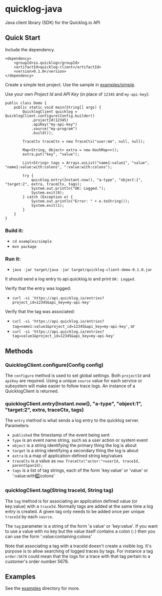 quicklog-java
=========

Java client library (SDK) for the Quicklog.io API

## Quick Start

Include the dependency.

```
<dependency>
    <groupId>io.quicklog</groupId>
    <artifactId>quicklog-client</artifactId>
    <version>0.1.0</version>
</dependency>
```

Create a simple test project. Use the sample in [examples/simple](https://github.com/quicklog-io/quicklog-java/tree/master/examples/simple).

Use your own *Project Id* and *API Key* (in place of `12345` and `my-api-key`):

```
public class Demo {
	public static void main(String[] args) {
		QuicklogClient quicklog = QuicklogClient.configure(Config.builder()
			.projectId(12345)
			.apiKey("my-api-key")
			.source("my-program")
			.build());

		TraceCtx traceCtx = new TraceCtx("user:me", null, null);

		Map<String, Object> extra = new HashMap<>();
		extra.put("key", "value");

		List<String> tags = Arrays.asList("name1:value1", "value", "name1:value:with:colons", ":value:with:colons");

		try {
			quicklog.entry(Instant.now(), "a-type", "object:1", "target:2", extra, traceCtx, tags);
			System.out.println("OK: Logged.");
            System.exit(0);
		} catch (Exception e) {
			System.out.println("Error: " + e.toString());
            System.exit(1);
		}
	}
}
```

### Build it:

- `cd examples/simple`
- `mvn package`

### Run it:

- `java -jar target/java -jar target/quicklog-client-demo-0.1.0.jar`

It should send a log entry to api.quicklog.io and print `OK: Logged`.

Verify that the entry was logged:

- `curl -si 'https://api.quicklog.io/entries?project_id=12345&api_key=my-api-key'`

Verify that the tag was associated:

- `curl -si 'https://api.quicklog.io/entries?tag=name1:value1&project_id=12345&api_key=my-api-key'`, or
- `curl -si 'https://api.quicklog.io/entries?tag=value1&project_id=12345&api_key=my-api-key'`

## Methods

### QuicklogClient.configure(Config config)

The `configure` method is used to set global settings.
Both `projectId` and `apiKey` are required.
Using a unique `source` value for each service or subsystem will make easier to follow trace logs.
An instance of a QuicklogClient is returned.

### quicklogClient.entry(Instant.now(), "a-type", "object:1", "target:2", extra, traceCtx, tags)

The `entry` method is what sends a log entry to the quicklog server. Parameters:

- `published` the timestamp of the event being sent
- `type` is an event name string, such as a user action or system event
- `object` is a string identifying the primary thing the log is about
- `target` is a string identifying a secondary thing the log is about
- `extra` is a map of application-defined string key/values
- `traceCtx` is a value as `new TraceCtx("actor:"+userId, traceId, parentSpanId);`
- `tags` is a list of tag strings, each of the form 'key:value' or 'value' or ':value:with:three:colons'

### quicklogClient.tag(String traceId, String tag)

The `tag` method is for associating an application defined value (or key:value) with a `traceId`. Normally tags are added at the same time a log entry is created. A given tag only needs to be added once per unique `traceId` by each `source`.

The `tag` parameter is a string of the form 'a value' or 'key:value'. If you want to use a value with no key but the value itself contains a colon (`:`) then you can use the form ':value:containing:colons'

Note that associating a tag with a traceId doesn't create a visible log. It's purpose is to allow searching of logged traces by tags. For instance a tag `order:5678` could mean that the logs for a trace with that tag pertain to a customer's order number 5678.

## Examples

   See the [examples](examples) directory for more.
